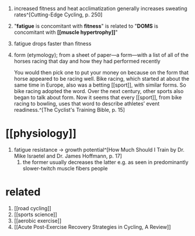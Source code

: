 1. increased fitness and heat acclimatization generally increases sweating rates^[Cutting-Edge Cycling, p. 250]
2. "**fatigue** is concomitant with **fitness**" is related to "**DOMS** is concomitant with **[[muscle hypertrophy]]**"
3. fatigue drops faster than fitness
4. form (etymology); from a sheet of paper—a form—with a list of all of the horses racing that day and how they had performed recently
	
	You would then pick one to put your money on because on the form that horse appeared to be racing well. Bike racing, which started at about the same time in Europe, also was a betting [[sport]], with similar forms. So bike racing adopted the word. Over the next century, other sports also began to talk about form. Now it seems that every [[sport]], from bike racing to bowling, uses that word to describe athletes’ event readiness.^[The Cyclist's Training Bible, p. 15]

# [[physiology]]
1. fatigue resistance → growth potential^[How Much Should I Train by Dr. Mike Israetel and Dr. James Hoffmann, p. 17]
	1. the former usually decreases the latter e.g. as seen in predominantly slower-twitch muscle fibers people

# related
1. [[road cycling]]
2. [[sports science]]
3. [[aerobic exercise]]
4. [[Acute Post-Exercise Recovery Strategies in Cycling, A Review]]
